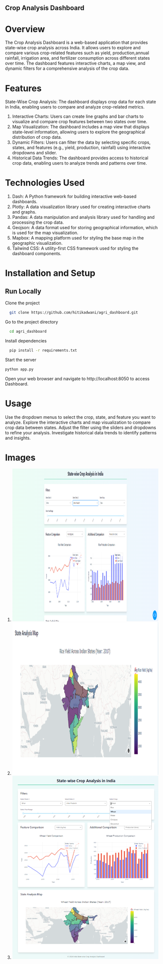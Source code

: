 ## Crop Analysis Dashboard
# Overview
The Crop Analysis Dashboard is a web-based application that provides state-wise crop analysis across India. It allows users to explore and compare various crop-related features such as yield, production,annual rainfall, irrigation area, and fertilizer consumption across different states over time. The dashboard features interactive charts, a map view, and dynamic filters for a comprehensive analysis of the crop data.
# Features

State-Wise Crop Analysis: The dashboard displays crop data for each state in India, enabling users to compare and analyze crop-related metrics.
1. Interactive Charts: Users can create line graphs and bar charts to visualize and compare crop features between two states over time.
2. Map Visualization: The dashboard includes a map view that displays state-level information, allowing users to explore the geographical distribution of crop data.
3. Dynamic Filters: Users can filter the data by selecting specific crops, states, and features (e.g., yield, production, rainfall) using interactive dropdowns and slider.
4. Historical Data Trends: The dashboard provides access to historical crop data, enabling users to analyze trends and patterns over time.

# Technologies Used

1. Dash: A Python framework for building interactive web-based dashboards.
2. Plotly: A data visualization library used for creating interactive charts and graphs.
3. Pandas: A data manipulation and analysis library used for handling and processing the crop data.
4. Geojson: A data format used for storing geographical information, which is used for the map visualization.
5. Mapbox: A mapping platform used for styling the base map in the geographic visualization.
6. Tailwind CSS: A utility-first CSS framework used for styling the dashboard components.

# Installation and Setup


## Run Locally

Clone the project

```bash
  git clone https://github.com/hitikadwani/agri_dashboard.git

```

Go to the project directory

```bash
  cd agri_dashboard
```

Install dependencies

```bash
  pip install -r requirements.txt
```

Start the server

```bash
python app.py
```



Open your web browser and navigate to http://localhost:8050 to access Dashboard.

# Usage

Use the dropdown menus to select the crop, state, and feature you want to analyze.
Explore the interactive charts and map visualization to compare crop data between states.
Adjust the filter using the sliders and dropdowns to refine your analysis.
Investigate historical data trends to identify patterns and insights.

# Images

1. <img src="images/image.png" width="800" height="500" alt="Logo 1">

2. <img src="images/image_1.png" width="800" height="500" alt="Logo 2">

3. <img src="images/image_3.png" width="800" height="600" alt="Logo 3">